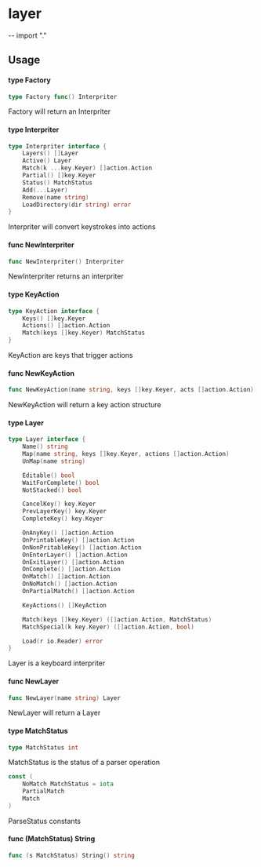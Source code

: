 # layer
--
    import "."


## Usage

#### type Factory

```go
type Factory func() Interpriter
```

Factory will return an Interpriter

#### type Interpriter

```go
type Interpriter interface {
	Layers() []Layer
	Active() Layer
	Match(k ...key.Keyer) []action.Action
	Partial() []key.Keyer
	Status() MatchStatus
	Add(...Layer)
	Remove(name string)
	LoadDirectory(dir string) error
}
```

Interpriter will convert keystrokes into actions

#### func  NewInterpriter

```go
func NewInterpriter() Interpriter
```
NewInterpriter returns an interpriter

#### type KeyAction

```go
type KeyAction interface {
	Keys() []key.Keyer
	Actions() []action.Action
	Match(keys []key.Keyer) MatchStatus
}
```

KeyAction are keys that trigger actions

#### func  NewKeyAction

```go
func NewKeyAction(name string, keys []key.Keyer, acts []action.Action) KeyAction
```
NewKeyAction will return a key action structure

#### type Layer

```go
type Layer interface {
	Name() string
	Map(name string, keys []key.Keyer, actions []action.Action)
	UnMap(name string)

	Editable() bool
	WaitForComplete() bool
	NotStacked() bool

	CancelKey() key.Keyer
	PrevLayerKey() key.Keyer
	CompleteKey() key.Keyer

	OnAnyKey() []action.Action
	OnPrintableKey() []action.Action
	OnNonPritableKey() []action.Action
	OnEnterLayer() []action.Action
	OnExitLayer() []action.Action
	OnComplete() []action.Action
	OnMatch() []action.Action
	OnNoMatch() []action.Action
	OnPartialMatch() []action.Action

	KeyActions() []KeyAction

	Match(keys []key.Keyer) ([]action.Action, MatchStatus)
	MatchSpecial(k key.Keyer) ([]action.Action, bool)

	Load(r io.Reader) error
}
```

Layer is a keyboard interpriter

#### func  NewLayer

```go
func NewLayer(name string) Layer
```
NewLayer will return a Layer

#### type MatchStatus

```go
type MatchStatus int
```

MatchStatus is the status of a parser operation

```go
const (
	NoMatch MatchStatus = iota
	PartialMatch
	Match
)
```
ParseStatus constants

#### func (MatchStatus) String

```go
func (s MatchStatus) String() string
```
